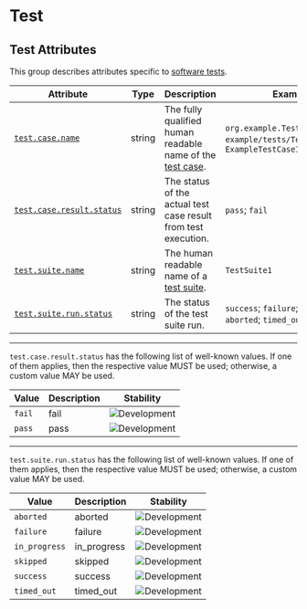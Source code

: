 <!-- NOTE: THIS FILE IS AUTOGENERATED. DO NOT EDIT BY HAND. -->
<!-- see templates/registry/markdown/attribute_namespace.md.j2 -->

# Test

## Test Attributes

This group describes attributes specific to [software tests](https://wikipedia.org/wiki/Software_testing).

| Attribute | Type | Description | Examples | Stability |
|---|---|---|---|---|
| <a id="test-case-name" href="#test-case-name">`test.case.name`</a> | string | The fully qualified human readable name of the [test case](https://wikipedia.org/wiki/Test_case). | `org.example.TestCase1.test1`; `example/tests/TestCase1.test1`; `ExampleTestCase1_test1` | ![Development](https://img.shields.io/badge/-development-blue) |
| <a id="test-case-result-status" href="#test-case-result-status">`test.case.result.status`</a> | string | The status of the actual test case result from test execution. | `pass`; `fail` | ![Development](https://img.shields.io/badge/-development-blue) |
| <a id="test-suite-name" href="#test-suite-name">`test.suite.name`</a> | string | The human readable name of a [test suite](https://wikipedia.org/wiki/Test_suite). | `TestSuite1` | ![Development](https://img.shields.io/badge/-development-blue) |
| <a id="test-suite-run-status" href="#test-suite-run-status">`test.suite.run.status`</a> | string | The status of the test suite run. | `success`; `failure`; `skipped`; `aborted`; `timed_out`; `in_progress` | ![Development](https://img.shields.io/badge/-development-blue) |

---

`test.case.result.status` has the following list of well-known values. If one of them applies, then the respective value MUST be used; otherwise, a custom value MAY be used.

| Value  | Description | Stability |
|---|---|---|
| `fail` | fail | ![Development](https://img.shields.io/badge/-development-blue) |
| `pass` | pass | ![Development](https://img.shields.io/badge/-development-blue) |

---

`test.suite.run.status` has the following list of well-known values. If one of them applies, then the respective value MUST be used; otherwise, a custom value MAY be used.

| Value  | Description | Stability |
|---|---|---|
| `aborted` | aborted | ![Development](https://img.shields.io/badge/-development-blue) |
| `failure` | failure | ![Development](https://img.shields.io/badge/-development-blue) |
| `in_progress` | in_progress | ![Development](https://img.shields.io/badge/-development-blue) |
| `skipped` | skipped | ![Development](https://img.shields.io/badge/-development-blue) |
| `success` | success | ![Development](https://img.shields.io/badge/-development-blue) |
| `timed_out` | timed_out | ![Development](https://img.shields.io/badge/-development-blue) |
